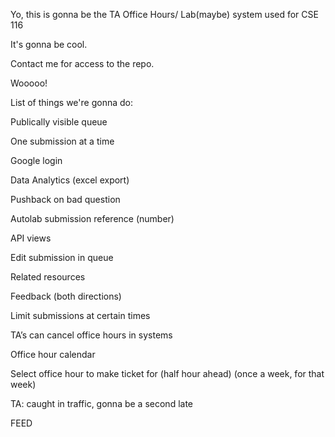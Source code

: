 Yo, this is gonna be the TA Office Hours/ Lab(maybe) system used for CSE 116

It's gonna be cool.

Contact me for access to the repo.

Wooooo!

List of things we're gonna do:

Publically visible queue

One submission at a time

Google login

Data Analytics (excel export)

Pushback on bad question

Autolab submission reference (number)

API views

Edit submission in queue

Related resources

Feedback (both directions)

Limit submissions at certain times

TA’s can cancel office hours in systems

Office hour calendar

Select office hour to make ticket for (half hour ahead) (once a week, for that week)

TA: caught in traffic, gonna be a second late

FEED

